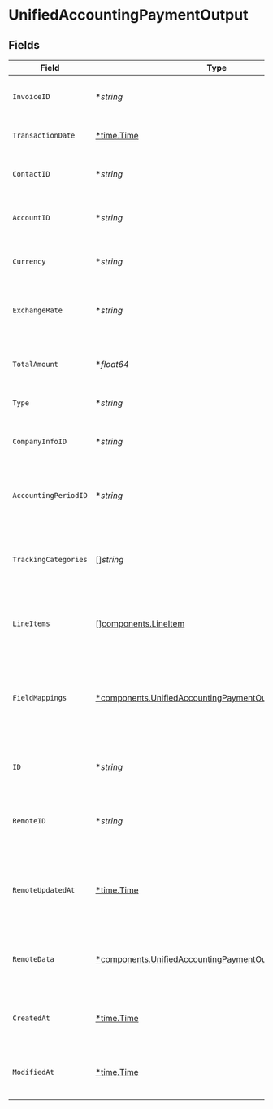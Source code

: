 # UnifiedAccountingPaymentOutput


## Fields

| Field                                                                                                                             | Type                                                                                                                              | Required                                                                                                                          | Description                                                                                                                       | Example                                                                                                                           |
| --------------------------------------------------------------------------------------------------------------------------------- | --------------------------------------------------------------------------------------------------------------------------------- | --------------------------------------------------------------------------------------------------------------------------------- | --------------------------------------------------------------------------------------------------------------------------------- | --------------------------------------------------------------------------------------------------------------------------------- |
| `InvoiceID`                                                                                                                       | **string*                                                                                                                         | :heavy_minus_sign:                                                                                                                | The UUID of the associated invoice                                                                                                | 801f9ede-c698-4e66-a7fc-48d19eebaa4f                                                                                              |
| `TransactionDate`                                                                                                                 | [*time.Time](https://pkg.go.dev/time#Time)                                                                                        | :heavy_minus_sign:                                                                                                                | The date of the transaction                                                                                                       | 2024-06-15T12:00:00Z                                                                                                              |
| `ContactID`                                                                                                                       | **string*                                                                                                                         | :heavy_minus_sign:                                                                                                                | The UUID of the associated contact                                                                                                | 801f9ede-c698-4e66-a7fc-48d19eebaa4f                                                                                              |
| `AccountID`                                                                                                                       | **string*                                                                                                                         | :heavy_minus_sign:                                                                                                                | The UUID of the associated account                                                                                                | 801f9ede-c698-4e66-a7fc-48d19eebaa4f                                                                                              |
| `Currency`                                                                                                                        | **string*                                                                                                                         | :heavy_minus_sign:                                                                                                                | The currency of the payment                                                                                                       | USD                                                                                                                               |
| `ExchangeRate`                                                                                                                    | **string*                                                                                                                         | :heavy_minus_sign:                                                                                                                | The exchange rate applied to the payment                                                                                          | 1.2                                                                                                                               |
| `TotalAmount`                                                                                                                     | **float64*                                                                                                                        | :heavy_minus_sign:                                                                                                                | The total amount of the payment in cents                                                                                          | 10000                                                                                                                             |
| `Type`                                                                                                                            | **string*                                                                                                                         | :heavy_minus_sign:                                                                                                                | The type of payment                                                                                                               | Credit Card                                                                                                                       |
| `CompanyInfoID`                                                                                                                   | **string*                                                                                                                         | :heavy_minus_sign:                                                                                                                | The UUID of the associated company info                                                                                           | 801f9ede-c698-4e66-a7fc-48d19eebaa4f                                                                                              |
| `AccountingPeriodID`                                                                                                              | **string*                                                                                                                         | :heavy_minus_sign:                                                                                                                | The UUID of the associated accounting period                                                                                      | 801f9ede-c698-4e66-a7fc-48d19eebaa4f                                                                                              |
| `TrackingCategories`                                                                                                              | []*string*                                                                                                                        | :heavy_minus_sign:                                                                                                                | The UUIDs of the tracking categories associated with the payment                                                                  | [<br/>"801f9ede-c698-4e66-a7fc-48d19eebaa4f"<br/>]                                                                                |
| `LineItems`                                                                                                                       | [][components.LineItem](../../models/components/lineitem.md)                                                                      | :heavy_minus_sign:                                                                                                                | The line items associated with this payment                                                                                       |                                                                                                                                   |
| `FieldMappings`                                                                                                                   | [*components.UnifiedAccountingPaymentOutputFieldMappings](../../models/components/unifiedaccountingpaymentoutputfieldmappings.md) | :heavy_minus_sign:                                                                                                                | The custom field mappings of the object between the remote 3rd party & Panora                                                     | {<br/>"custom_field_1": "value1",<br/>"custom_field_2": "value2"<br/>}                                                            |
| `ID`                                                                                                                              | **string*                                                                                                                         | :heavy_minus_sign:                                                                                                                | The UUID of the payment record                                                                                                    | 801f9ede-c698-4e66-a7fc-48d19eebaa4f                                                                                              |
| `RemoteID`                                                                                                                        | **string*                                                                                                                         | :heavy_minus_sign:                                                                                                                | The remote ID of the payment in the context of the 3rd Party                                                                      | payment_1234                                                                                                                      |
| `RemoteUpdatedAt`                                                                                                                 | [*time.Time](https://pkg.go.dev/time#Time)                                                                                        | :heavy_minus_sign:                                                                                                                | The date when the payment was last updated in the remote system                                                                   | 2024-06-15T12:00:00Z                                                                                                              |
| `RemoteData`                                                                                                                      | [*components.UnifiedAccountingPaymentOutputRemoteData](../../models/components/unifiedaccountingpaymentoutputremotedata.md)       | :heavy_minus_sign:                                                                                                                | The remote data of the payment in the context of the 3rd Party                                                                    | {<br/>"raw_data": {<br/>"additional_field": "some value"<br/>}<br/>}                                                              |
| `CreatedAt`                                                                                                                       | [*time.Time](https://pkg.go.dev/time#Time)                                                                                        | :heavy_minus_sign:                                                                                                                | The created date of the payment record                                                                                            | 2024-06-15T12:00:00Z                                                                                                              |
| `ModifiedAt`                                                                                                                      | [*time.Time](https://pkg.go.dev/time#Time)                                                                                        | :heavy_minus_sign:                                                                                                                | The last modified date of the payment record                                                                                      | 2024-06-15T12:00:00Z                                                                                                              |
